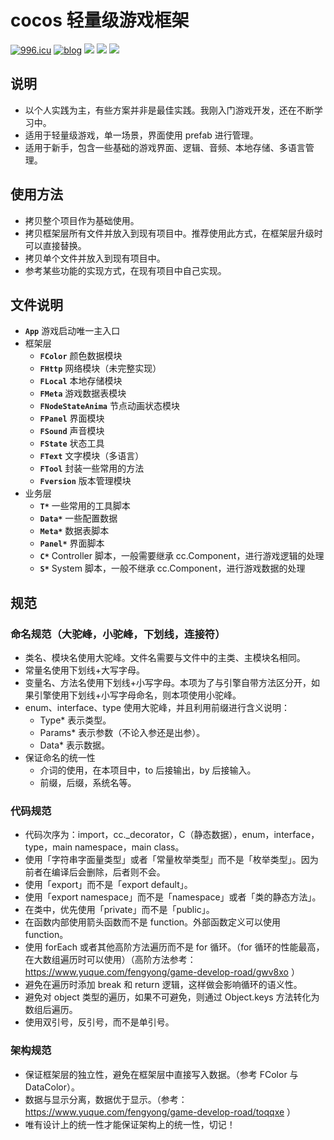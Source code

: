# cocos 轻量级游戏框架
[![996.icu](https://img.shields.io/badge/link-996.icu-red.svg)](https://996.icu)
[![blog](https://img.shields.io/badge/blog-game--develop--road-yellow.svg)](https://www.yuque.com/fengyong/game-develop-road)
![](https://img.shields.io/badge/Cocos--Creator-2.2.1-blue)
![](https://img.shields.io/badge/框架版本-1.0.0-blue)
![](https://img.shields.io/badge/脚本语言-TypeScript-blue)

## 说明
* 以个人实践为主，有些方案并非是最佳实践。我刚入门游戏开发，还在不断学习中。
* 适用于轻量级游戏，单一场景，界面使用 prefab 进行管理。
* 适用于新手，包含一些基础的游戏界面、逻辑、音频、本地存储、多语言管理。

## 使用方法
* 拷贝整个项目作为基础使用。
* 拷贝框架层所有文件并放入到现有项目中。推荐使用此方式，在框架层升级时可以直接替换。
* 拷贝单个文件并放入到现有项目中。
* 参考某些功能的实现方式，在现有项目中自己实现。

## 文件说明
- **`App`** 游戏启动唯一主入口
- 框架层
    - **`FColor`** 颜色数据模块
    - **`FHttp`** 网络模块（未完整实现）
    - **`FLocal`** 本地存储模块
    - **`FMeta`** 游戏数据表模块
    - **`FNodeStateAnima`** 节点动画状态模块
    - **`FPanel`** 界面模块
    - **`FSound`** 声音模块
    - **`FState`** 状态工具
    - **`FText`** 文字模块（多语言）
    - **`FTool`** 封装一些常用的方法
    - **`Fversion`** 版本管理模块
- 业务层
    - **`T*`** 一些常用的工具脚本
    - **`Data*`** 一些配置数据
    - **`Meta*`** 数据表脚本
    - **`Panel*`** 界面脚本
    - **`C*`** Controller 脚本，一般需要继承 cc.Component，进行游戏逻辑的处理
    - **`S*`** System 脚本，一般不继承 cc.Component，进行游戏数据的处理

## 规范
### 命名规范（大驼峰，小驼峰，下划线，连接符）
* 类名、模块名使用大驼峰。文件名需要与文件中的主类、主模块名相同。
* 常量名使用下划线+大写字母。
* 变量名、方法名使用下划线+小写字母。本项为了与引擎自带方法区分开，如果引擎使用下划线+小写字母命名，则本项使用小驼峰。
* enum、interface、type 使用大驼峰，并且利用前缀进行含义说明：
    * Type* 表示类型。
    * Params* 表示参数（不论入参还是出参）。
    * Data* 表示数据。
* 保证命名的统一性
    * 介词的使用，在本项目中，to 后接输出，by 后接输入。
    * 前缀，后缀，系统名等。
### 代码规范
* 代码次序为：import，cc._decorator，C（静态数据），enum，interface，type，main namespace，main class。
* 使用「字符串字面量类型」或者「常量枚举类型」而不是「枚举类型」。因为前者在编译后会删除，后者则不会。
* 使用「export」而不是「export default」。
* 使用「export namespace」而不是「namespace」或者「类的静态方法」。
* 在类中，优先使用「private」而不是「public」。
* 在函数内部使用箭头函数而不是 function。外部函数定义可以使用 function。
* 使用 forEach 或者其他高阶方法遍历而不是 for 循环。（for 循环的性能最高，在大数组遍历时可以使用）（高阶方法参考：https://www.yuque.com/fengyong/game-develop-road/gwv8xo ）
* 避免在遍历时添加 break 和 return 逻辑，这样做会影响循环的语义性。
* 避免对 object 类型的遍历，如果不可避免，则通过 Object.keys 方法转化为数组后遍历。
* 使用双引号，反引号，而不是单引号。
### 架构规范
* 保证框架层的独立性，避免在框架层中直接写入数据。（参考 FColor 与 DataColor）。
* 数据与显示分离，数据优于显示。（参考：https://www.yuque.com/fengyong/game-develop-road/toqqxe ）
* 唯有设计上的统一性才能保证架构上的统一性，切记！
